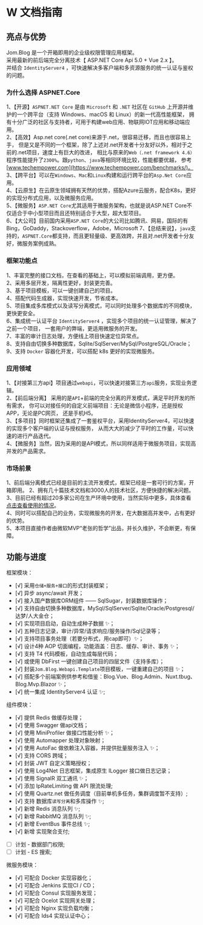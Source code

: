 ﻿# W 文档指南
## 亮点与优势

Jom.Blog 是一个开箱即用的企业级权限管理应用框架。  
采用最新的前后端完全分离技术【 ASP.NET Core Api 5.0 + Vue 2.x 】。  
并结合 `IdentityServer4` ，可快速解决多客户端和多资源服务的统一认证与鉴权的问题。   
  

### 为什么选择 ASPNET.Core
1、【开源】`ASPNET.NET Core` 是由 `Microsoft` 和 `.NET` 社区在 `GitHub` 上开源并维护的一个跨平台（支持 Windows、macOS 和 Linux）的新一代高性能框架，
拥有十分广泛的社区与支持者，可用于构建web应用、物联网IOT应用和移动端应用。  
2、【高效】Asp.net core(.net core)来源于.net，很容易迁移，而且也很容易上手，
但是又是不同的一个框架，除了上述对.net开发者十分友好以外，相对于之前的.net项目，速度上有巨大的改进，
相比与原来的`Web（.net framework 4.6）`程序性能提升了`2300%`。跟`python`、`java`等相同环境比较，性能都要优越，
参考[www.techempower.com](https://www.techempower.com/benchmarks/)。  
3、【跨平台】可以在`Windows`、`Mac`和`Linux`构建和运行跨平台的`Asp.Net Core`应用。  
4、【云原生】在云原生领域拥有天然的优势，搭配Azure云服务，配合K8s，更好的实现分布式应用，以及微服务应用。   
5、【微服务】`ASP.NET Core`尤其适用于微服务架构，也就是说ASP.NET Core不仅适合于中小型项目而且还特别适合于大型，超大型项目。  
6、【大公司】目前国内采用`ASP.NET Core`的大公司比如腾讯、网易，国际的有Bing，GoDaddy，Stackoverflow，Adobe，Microsoft
7、【总结来说】，`java`支持的，`ASPNET.Core`都支持，而且更轻量级、更高效跨，并且对.net开发者十分友好，微服务案例成熟。



### 框架功能点
1、丰富完整的接口文档，在查看的基础上，可以模拟前端调用，更方便。  
2、采用多层开发，隔离性更好，封装更完善。  
3、基于项目模板，可以一键创建自己的项目。  
4、搭配代码生成器，实现快速开发，节省成本。  
5、项目集成多库模式以及读写分离模式，可以同时处理多个数据库的不同模块，更快更安全。  
6、集成统一认证平台 `IdentityServer4` ，实现多个项目的统一认证管理，解决了之前一个项目，
一套用户的弊端，更适用微服务的开发。  
7、丰富的审计日志处理，方便线上项目快速定位异常点。  
8、支持自由切换多种数据库，Sqlite/SqlServer/MySql/PostgreSQL/Oracle；  
9、支持 `Docker` 容器化开发，可以搭配 k8s 更好的实现微服务。  


### 应用领域
1、【对接第三方api】项目通过`webapi`，可以快速对接第三方`api`服务，实现业务逻辑。  
2、【前后端分离】 采用的是`API`+前端的完全分离的开发模式，满足平时开发的所有需求，
你可以对接任何的自定义前端项目：无论是微信小程序，还是授权APP，无论是PC网页，
还是手机H5。  
3、【多项目】同时框架还集成了一套鉴权平台，采用IdentityServer4，可以快速的实现多个客户端的认证与授权服务，
从而大大的减少了平时的工作量，可以快速的进行产品迭代。  
4、【微服务】当然，因为采用的是API模式，所以同样适用于微服务项目，实现高并发的产品需求。  



### 市场前景
1、前后端分离模式已经是目前的主流开发模式，框架已经是一套可行的方案，开箱即用。 
2、拥有几十篇技术文档和3000人的技术社区，方便快捷的解决问题。  
3、目前已经有超过20多家公司在生产环境中使用，当然实际中更多，具体查看 [点击查看使用的情况](https://github.com/anjoy8/Jom.Blog/issues/75)。  
4、同时可以搭配自己的业务，实现微服务的开发，在大数据高并发中，占有更好的优势。  
5、本项目直接作者由微软MVP“老张的哲学”出品，并长久维护，不会断更，有保障。



## 功能与进度

框架模块：  
- [√] 采用`仓储+服务+接口`的形式封装框架；
- [√] 异步 async/await 开发；
- [√] 接入国产数据库ORM组件 —— SqlSugar，封装数据库操作；
- [√] 支持自由切换多种数据库，MySql/SqlServer/Sqlite/Oracle/Postgresql/达梦/人大金仓；
- [√] 实现项目启动，自动生成种子数据 ✨； 
- [√] 五种日志记录，审计/异常/请求响应/服务操作/Sql记录等； 
- [√] 支持项目事务处理（若要分布式，用cap即可）✨；
- [√] 设计4种 AOP 切面编程，功能涵盖：日志、缓存、审计、事务 ✨；
- [√] 支持 T4 代码模板，自动生成每层代码；
- [√] 或使用 DbFirst 一键创建自己项目的四层文件（支持多库）；
- [√] 封装`Jom.Blog.Webapi.Template`项目模板，一键重建自己的项目 ✨；
- [√] 搭配多个前端案例供参考和借鉴：Blog.Vue、Blog.Admin、Nuxt.tbug、Blog.Mvp.Blazor ✨；
- [√] 统一集成 IdentityServer4 认证 ✨;

组件模块：
- [√] 提供 Redis 做缓存处理；
- [√] 使用 Swagger 做api文档；
- [√] 使用 MiniProfiler 做接口性能分析 ✨；
- [√] 使用 Automapper 处理对象映射；  
- [√] 使用 AutoFac 做依赖注入容器，并提供批量服务注入 ✨；
- [√] 支持 CORS 跨域；
- [√] 封装 JWT 自定义策略授权；
- [√] 使用 Log4Net 日志框架，集成原生 ILogger 接口做日志记录；
- [√] 使用 SignalR 双工通讯 ✨；
- [√] 添加 IpRateLimiting 做 API 限流处理;
- [√] 使用 Quartz.net 做任务调度（目前单机多任务，集群调度暂不支持）;
- [√] 支持 数据库`读写分离`和多库操作 ✨;
- [√] 新增 Redis 消息队列 ✨;
- [√] 新增 RabbitMQ 消息队列 ✨;
- [√] 新增 EventBus 事件总线 ✨;
- [√] 新增 实现聚合支付;
- [ ] 计划 - 数据部门权限;
- [ ] 计划 - ES 搜索;

微服务模块：
- [√] 可配合 Docker 实现容器化；
- [√] 可配合 Jenkins 实现CI / CD；
- [√] 可配合 Consul 实现服务发现；
- [√] 可配合 Ocelot 实现网关处理；
- [√] 可配合 Nginx  实现负载均衡；
- [√] 可配合 Ids4   实现认证中心；


&nbsp;




